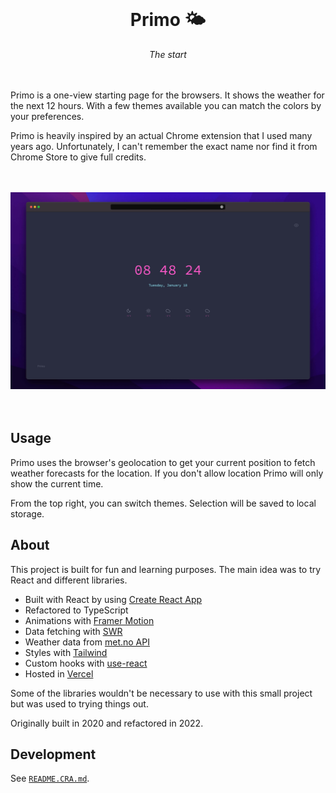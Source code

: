 <div align="center">
    <br/>
    <h1>Primo 🌤</h1>
    <i>The start</i>
    <br/>
</div>

<br/>
<br/>

Primo is a one-view starting page for the browsers. It shows the weather for the next 12 hours.
With a few themes available you can match the colors by your preferences.

Primo is heavily inspired by an actual Chrome extension that I used many years ago.
Unfortunately, I can't remember the exact name nor find it from Chrome Store to give
full credits.

<br/>
<br/>

<div align="center">
    <img src="./docs/primo.jpg" alt="Example view of the app" />
</div>

<br/>
<br/>

## Usage

Primo uses the browser's geolocation to get your current position to fetch weather forecasts
for the location. If you don't allow location Primo will only show the current time.

From the top right, you can switch themes. Selection will be saved to local storage.

## About

This project is built for fun and learning purposes. The main idea was to try React and
different libraries.

 * Built with React by using [Create React App](https://github.com/facebook/create-react-app)
 * Refactored to TypeScript
 * Animations with [Framer Motion](https://github.com/framer/motion)
 * Data fetching with [SWR](https://github.com/vercel/swr)
 * Weather data from [met.no API](https://www.met.no/en)
 * Styles with [Tailwind](https://github.com/tailwindlabs/tailwindcss)
 * Custom hooks with [use-react](https://github.com/streamich/react-use)
 * Hosted in [Vercel](https://vercel.com)

Some of the libraries wouldn't be necessary to use with this small project but
was used to trying things out.

Originally built in 2020 and refactored in 2022.

## Development

See [`README.CRA.md`](./README.CRA.md).
